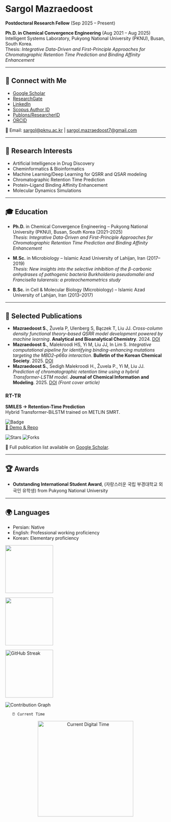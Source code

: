 
# Sargol Mazraedoost

**Postdoctoral Research Fellow** (Sep 2025 – Present) 


**Ph.D. in Chemical Convergence Engineering** (Aug 2021 – Aug 2025)  
Intelligent Systems Laboratory, Pukyong National University (PKNU), Busan, South Korea.  
Thesis: *Integrative Data-Driven and First-Principle Approaches for Chromatographic Retention Time Prediction and Binding Affinity Enhancement*  

---

## 🔗 Connect with Me
- [Google Scholar](https://scholar.google.com/citations?user=tosxQUIAAAAJ&hl=en)  
- [ResearchGate](https://www.researchgate.net/profile/Sargol_Mazraedoost)  
- [LinkedIn](https://www.linkedin.com/in/sargol-mazraedoost-95248b150)  
- [Scopus Author ID](https://www.scopus.com/authid/detail.uri?authorId=57203482383)  
- [Publons/ResearcherID](https://publons.com/researcher/2975473/sargol-mazraedoost/)  
- [ORCID](https://orcid.org/0000-0001-6656-1968)  

📧 Email: sargol@pknu.ac.kr | sargol.mazraedoost7@gmail.com  

---

## 🧪 Research Interests
- Artificial Intelligence in Drug Discovery  
- Cheminformatics & Bioinformatics  
- Machine Learning/Deep Learning for QSRR and QSAR modeling  
- Chromatographic Retention Time Prediction  
- Protein–Ligand Binding Affinity Enhancement  
- Molecular Dynamics Simulations  

---

## 🎓 Education

- **Ph.D.** in Chemical Convergence Engineering – Pukyong National University (PKNU), Busan, South Korea (2021–2025)  
  *Thesis: Integrative Data-Driven and First-Principle Approaches for Chromatographic Retention Time Prediction and Binding Affinity Enhancement*  

- **M.Sc.** in Microbiology – Islamic Azad University of Lahijan, Iran (2017–2019)  
  *Thesis: New insights into the selective inhibition of the β-carbonic anhydrases of pathogenic bacteria Burkholderia pseudomallei and Francisella tularensis: a proteochemometrics study*  

- **B.Sc.** in Cell & Molecular Biology (Microbiology) – Islamic Azad University of Lahijan, Iran (2013–2017)  

---

## 📄 Selected Publications
- **Mazraedoost S.**, Žuvela P, Ulenberg S, Bączek T, Liu JJ. *Cross-column density functional theory–based QSRR model development powered by machine learning*. **Analytical and Bioanalytical Chemistry**. 2024. [DOI](https://link.springer.com/article/10.1007/s00216-024-05243-7)  
- **Mazraedoost S.**, Malekroodi HS, Yi M, Liu JJ, In Lim S. *Integrative computational pipeline for identifying binding-enhancing mutations targeting the MBD2–p66α interaction*. **Bulletin of the Korean Chemical Society**. 2025. [DOI](https://onlinelibrary.wiley.com/doi/full/10.1002/bkcs.12923)  
- **Mazraedoost S.**, Sedigh Malekroodi H., Žuvela P., Yi M, Liu JJ. *Prediction of chromatographic retention time using a hybrid Transformer-LSTM model*. **Journal of Chemical Information and Modeling**. 2025. [DOI](https://doi.org/10.1021/acs.jcim.5c00167) *(Front cover article)*
### RT-TR
**SMILES → Retention-Time Prediction**  
Hybrid Transformer-BiLSTM trained on METLIN SMRT.  

![Badge](https://img.shields.io/badge/RT--TR-v1.0-blueviolet?style=for-the-badge)  
[🔗 Demo & Repo](https://github.com/SargolMazraedoost/RT-TR)  

![Stars](https://img.shields.io/github/stars/SargolMazraedoost/RT-TR?style=social) 
![Forks](https://img.shields.io/github/forks/SargolMazraedoost/RT-TR?style=social)  


📌 Full publication list available on [Google Scholar](https://scholar.google.com/citations?user=tosxQUIAAAAJ&hl=en).  

---

## 🏆 Awards
- **Outstanding International Student Award**, (자랑스러운 국립 부경대학교 외국인 유학생) from Pukyong National University

---

## 🌍 Languages
- Persian: Native  
- English: Professional working proficiency  
- Korean: Elementary proficiency  



<!-- ====== PROFILE METRICS (pink/gray/black/white/purple) ====== -->

<!-- GitHub Stats -->
<p align="left">
  <img height="150" 
       src="https://github-readme-stats.vercel.app/api?username=SargolMazraedoost&show_icons=true&title_color=ff69b4&icon_color=9370db&text_color=ffffff&bg_color=000000&border_color=808080" />
</p>

<!-- Most Used Languages -->
<p align="left">
  <img height="150" 
       src="https://github-readme-stats.vercel.app/api/top-langs/?username=SargolMazraedoost&layout=compact&title_color=ff69b4&text_color=ffffff&bg_color=000000&border_color=808080" />
</p>

<!-- Streak -->
<p align="left">
  <img height="150"
       src="https://streak-stats.demolab.com?user=SargolMazraedoost&background=000000&ring=ff69b4&fire=ff69b4&currStreakLabel=ff69b4&sideNums=ffffff&sideLabels=ffffff&currStreakNum=ffffff&dates=8a8a8a&border=808080" 
       alt="GitHub Streak" />
</p>

<!-- Contribution Graph -->
<p align="left">
  <img 
       src="https://github-readme-activity-graph.vercel.app/graph?username=SargolMazraedoost&bg_color=000000&color=ffffff&line=9370db&point=ff69b4&area=true&hide_border=true" 
       alt="Contribution Graph" />

       ⏰ Current Time

<p align="center">
  <img src="https://readme-time.vercel.app/api?timezone=Asia/Seoul" width="300" alt="Current Digital Time"/>
</p>



